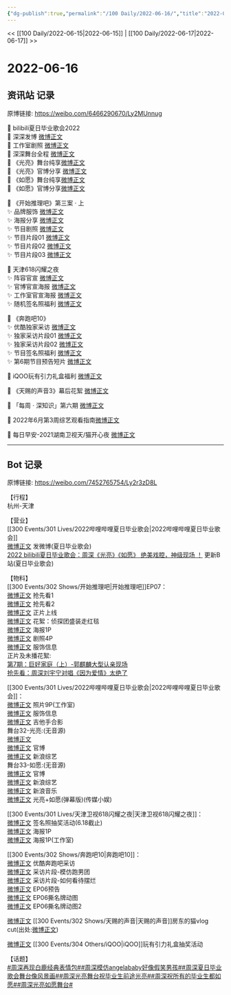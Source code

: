 ```yaml
---
{"dg-publish":true,"permalink":"/100 Daily/2022-06-16/","title":"2022-06-16","created":"2022-12-04T23:12:58.000+08:00","updated":"2023-01-09T17:24:40.061+08:00"}
---
```



<< [[100 Daily/2022-06-15\|2022-06-15]] | [[100 Daily/2022-06-17\|2022-06-17]] >>

# 2022-06-16

## 资讯站 记录

原博链接: https://weibo.com/6466290670/Ly2MUnnug

💫 bilibili夏日毕业歌会2022  
🌿 深深发博 [微博正文](https://m.weibo.cn/6466290670/4781115565148051)  
🌿 工作室剧照 [微博正文](https://m.weibo.cn/6466290670/4781074377605169)  
🌿 深深舞台全程 [微博正文](https://m.weibo.cn/6466290670/4781104844248002)  
🌿 《光亮》舞台纯享[微博正文](https://m.weibo.cn/6466290670/4781101858162937)  
🌿 《光亮》官博分享 [微博正文](https://m.weibo.cn/6466290670/4781080483728193)  
🌿 《如愿》舞台纯享[微博正文](https://m.weibo.cn/6466290670/4781091469398076)  
🌿 《如愿》官博分享[微博正文](https://m.weibo.cn/6466290670/4781081263609977)

💫 《开始推理吧》第三案 · 上  
✨ 品牌服饰 [微博正文](https://m.weibo.cn/6466290670/4780973382436218)  
✨ 海报分享 [微博正文](https://m.weibo.cn/6466290670/4780926502961379)  
✨ 节目剧照 [微博正文](https://m.weibo.cn/6466290670/4780932210362131)  
✨ 节目片段01 [微博正文](https://m.weibo.cn/6466290670/4781112155178141)  
✨ 节目片段02 [微博正文](https://m.weibo.cn/6466290670/4781043976504760)  
✨ 节目片段03 [微博正文](https://m.weibo.cn/6466290670/4780927961533585)

💫 天津618闪耀之夜  
✨ 阵容官宣 [微博正文](https://m.weibo.cn/6466290670/4781112968085987)  
✨ 官博官宣海报 [微博正文](https://m.weibo.cn/6466290670/4780936779269017)  
✨ 工作室官宣海报 [微博正文](https://m.weibo.cn/6466290670/4780930343898444)  
✨ 随机签名照福利 [微博正文](https://m.weibo.cn/6466290670/4781032346227321)

💫 《奔跑吧10》  
✨ 优酷独家采访 [微博正文](https://m.weibo.cn/6466290670/4780942659684369)  
✨ 独家采访片段01 [微博正文](https://m.weibo.cn/6466290670/4780940902010204)  
✨ 独家采访片段02 [微博正文](https://m.weibo.cn/6466290670/4780936145407015)  
✨ 节目签名照福利 [微博正文](https://m.weibo.cn/6466290670/4780989912454100)  
✨ 第6期节目预告短片 [微博正文](https://m.weibo.cn/6466290670/4780927202365953)

💫 iQOO玩有引力礼盒福利 [微博正文](https://m.weibo.cn/6466290670/4780996963337159)

💫 《天赐的声音3》幕后花絮 [微博正文](https://m.weibo.cn/6466290670/4780988749843464)

💫 「每周 · 深知识」第六期 [微博正文](https://m.weibo.cn/6466290670/4780958170222695)

💫 2022年6月第3周综艺观看指南[微博正文](https://m.weibo.cn/6466290670/4781061144579598)

💫 每日早安-2021湖南卫视天/猫开心夜 [微博正文](https://m.weibo.cn/6466290670/4780907087266015)

---
## Bot 记录

原博链接: https://weibo.com/7452765754/Ly2r3zD8L

【行程】  
杭州-天津

【营业】  
[[300 Events/301 Lives/2022哔哩哔哩夏日毕业歌会\|2022哔哩哔哩夏日毕业歌会]]  
[微博正文](https://weibo.com/1736988591/Ly264umjV) 发微博(夏日毕业歌会)  
[2022 bilibili夏日毕业歌会：周深《光亮》《如愿》 绝美戏腔，神级现场 ！](https://weibo.cn/sinaurl?u=https%3A%2F%2Fwww.bilibili.com%2Fbangumi%2Fplay%2Fep516463%2F) 更新B站(夏日毕业歌会)

【物料】  
[[300 Events/302 Shows/开始推理吧\|开始推理吧]]EP07：  
[微博正文](https://weibo.com/2162247381/LxNNFFyGc) 抢先看1  
[微博正文](https://weibo.com/2162247381/LxNOWl5yo) 抢先看2  
[微博正文](https://weibo.com/2162247381/Ly0he7wlA) 正片上线  
[微博正文](https://weibo.com/2162247381/LxXh1kuFz) 花絮：侦探团盛装走红毯  
[微博正文](https://weibo.com/2162247381/LxXevjjHM) 海报1P  
[微博正文](https://weibo.com/2162247381/LxXoibnin) 剧照4P  
[微博正文](https://weibo.com/7710473200/LxYlA6Gqy) 服饰信息  
正片及未播花絮:  
[第7期：巨好家庭（上）-郭麒麟大型认亲现场](https://weibo.cn/sinaurl?u=https%3A%2F%2Fm.v.qq.com%2Fplay.html%3Fcid%3Dmzc002003hn3xbd%26vid%3Dr0043wl1skd%26ptag%3Dv_qq_com%2523v.play.adaptor%25233%26n_version%3D2021)  
[抢先看：周深刘宇宁对唱《因为爱情》太绝了](https://weibo.cn/sinaurl?u=https%3A%2F%2Fm.v.qq.com%2Fx%2Fm%2Fplay%3Fcid%3Dmzc002003hn3xbd%26vid%3Dp0043s12rvk%26ptag%3Dv_qq_com%2523v.play.adaptor%25233)

[[300 Events/301 Lives/2022哔哩哔哩夏日毕业歌会\|2022哔哩哔哩夏日毕业歌会]]：  
[微博正文](https://weibo.com/7478855230/Ly14yu8dU) 照片9P(工作室)  
[微博正文](https://m.weibo.cn/7710473200/4781123177547149) 服饰信息  
[微博正文](https://m.weibo.cn/6083110602/4781125552052467) 吉他手合影  
舞台32-光亮:(无音源)  
[微博正文](https://weibo.com/1736988591/Ly264umjV)  
[微博正文](https://weibo.com/6744306402/Ly1bIhKxi) 官博  
[微博正文](https://weibo.com/1878335471/Ly1dAdhGi) 新浪综艺  
舞台33-如愿:(无音源)  
[微博正文](https://weibo.com/6744306402/Ly1dKdSjh) 官博  
[微博正文](https://weibo.com/1878335471/Ly1f4Fkae) 新浪综艺  
[微博正文](https://weibo.com/1266269835/Ly1hv70tk) 新浪音乐  
[微博正文](https://weibo.com/2116890350/Ly1kJ5tCg) 光亮+如愿(弹幕版)(传媒小娱)

[[300 Events/301 Lives/天津卫视618闪耀之夜\|天津卫视618闪耀之夜]]：  
[微博正文](https://weibo.com/1905859287/LxX8384Zc) 签名照抽奖活动(6.18截止)  
[微博正文](https://weibo.com/1905859287/LxXpveEsd) 海报1P  
[微博正文](https://weibo.com/7478855230/LxXk1u0Tb) 海报1P(工作室)

[[300 Events/302 Shows/奔跑吧10\|奔跑吧10]]：  
[微博正文](https://weibo.com/1642904381/LxXuny1xI) 优酷奔跑吧采访  
[微博正文](https://weibo.com/1642904381/LxXwp5XHk) 采访片段-模仿跑男团  
[微博正文](https://weibo.com/1642904381/LxXyr25Mn) 采访片段-如何看待摆烂  
[微博正文](https://weibo.com/5242381821/LxXgegjdx) EP06预告  
[微博正文](https://weibo.com/5242381821/LxXBN2z8p) EP06撕名牌动图  
[微博正文](https://weibo.com/5242381821/LxXEema1e) EP06撕名牌动图2

[微博正文](https://weibo.com/6466290670/LxYT0FiJy) [[300 Events/302 Shows/天赐的声音\|天赐的声音]]房东的猫vlog cut(出处:[微博正文](https://weibo.com/3908615569/LuEMGwsOR))

[微博正文](https://weibo.com/6960161079/LxXee6ExA) [[300 Events/304 Others/iQOO\|iQOO]]玩有引力礼盒抽奖活动

【话题】  
[#周深再现白鹿经典表情包#](https://s.weibo.com/weibo?q=%23%E5%91%A8%E6%B7%B1%E5%86%8D%E7%8E%B0%E7%99%BD%E9%B9%BF%E7%BB%8F%E5%85%B8%E8%A1%A8%E6%83%85%E5%8C%85%23)[#周深模仿angelababy好像假笑男孩#](https://s.weibo.com/weibo?q=%23%E5%91%A8%E6%B7%B1%E6%A8%A1%E4%BB%BFangelababy%E5%A5%BD%E5%83%8F%E5%81%87%E7%AC%91%E7%94%B7%E5%AD%A9%23)[#周深夏日毕业歌会舞台像风景画#](https://s.weibo.com/weibo?q=%23%E5%91%A8%E6%B7%B1%E5%A4%8F%E6%97%A5%E6%AF%95%E4%B8%9A%E6%AD%8C%E4%BC%9A%E8%88%9E%E5%8F%B0%E5%83%8F%E9%A3%8E%E6%99%AF%E7%94%BB%23)[#周深光亮舞台祝毕业生前途光亮#](https://s.weibo.com/weibo?q=%23%E5%91%A8%E6%B7%B1%E5%85%89%E4%BA%AE%E8%88%9E%E5%8F%B0%E7%A5%9D%E6%AF%95%E4%B8%9A%E7%94%9F%E5%89%8D%E9%80%94%E5%85%89%E4%BA%AE%23)[#周深祝所有的毕业生都如愿#](https://s.weibo.com/weibo?q=%23%E5%91%A8%E6%B7%B1%E7%A5%9D%E6%89%80%E6%9C%89%E7%9A%84%E6%AF%95%E4%B8%9A%E7%94%9F%E9%83%BD%E5%A6%82%E6%84%BF%23)[#周深光亮如愿舞台#](https://s.weibo.com/weibo?q=%23%E5%91%A8%E6%B7%B1%E5%85%89%E4%BA%AE%E5%A6%82%E6%84%BF%E8%88%9E%E5%8F%B0%23)

